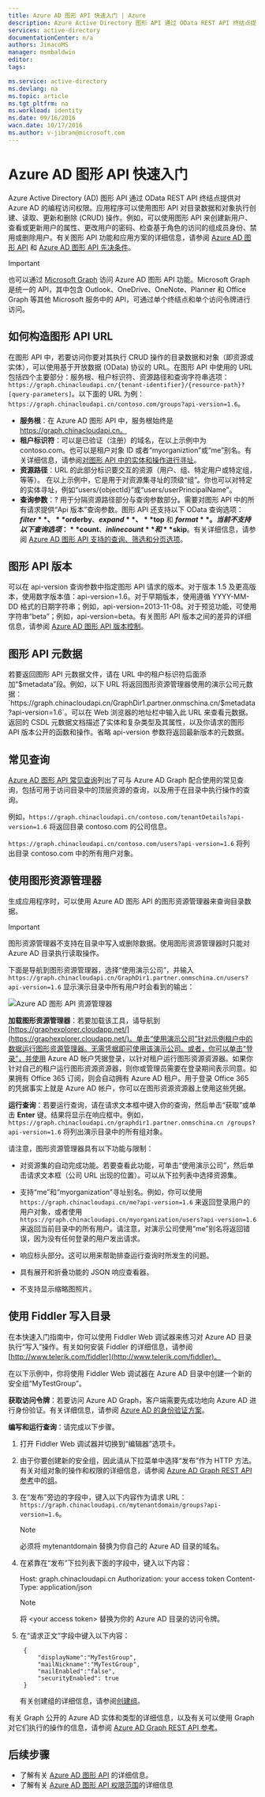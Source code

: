 ```yaml
---
title: Azure AD 图形 API 快速入门 | Azure
description: Azure Active Directory 图形 API 通过 OData REST API 终结点提供对 Azure AD 的编程访问权限。应用程序可以使用图形 API 对目录数据和对象执行创建、读取、更新和删除 (CRUD) 操作。
services: active-directory
documentationCenter: n/a
authors: JimacoMS
manager: msmbaldwin
editor: 
tags: 

ms.service: active-directory
ms.devlang: na
ms.topic: article
ms.tgt_pltfrm: na
ms.workload: identity
ms.date: 09/16/2016
wacn.date: 10/17/2016
ms.author: v-jibran@microsoft.com
---
```


# Azure AD 图形 API 快速入门

Azure Active Directory (AD) 图形 API 通过 OData REST API 终结点提供对 Azure AD 的编程访问权限。应用程序可以使用图形 API 对目录数据和对象执行创建、读取、更新和删除 (CRUD) 操作。例如，可以使用图形 API 来创建新用户、查看或更新用户的属性、更改用户的密码、检查基于角色的访问的组成员身份、禁用或删除用户。有关图形 API 功能和应用方案的详细信息，请参阅 [Azure AD 图形 API](https://msdn.microsoft.com/Library/Azure/Ad/Graph/api/api-catalog) 和 [Azure AD 图形 API 先决条件](https://msdn.microsoft.com/zh-cn/library/hh974476.aspx)。

> [!IMPORTANT]
> 也可以通过 [Microsoft Graph](https://graph.microsoft.io/) 访问 Azure AD 图形 API 功能。Microsoft Graph 是统一的 API，其中包含 Outlook、OneDrive、OneNote、Planner 和 Office Graph 等其他 Microsoft 服务中的 API，可通过单个终结点和单个访问令牌进行访问。

## 如何构造图形 API URL

在图形 API 中，若要访问你要对其执行 CRUD 操作的目录数据和对象（即资源或实体），可以使用基于开放数据 (OData) 协议的 URL。在图形 API 中使用的 URL 包括四个主要部分：服务根、租户标识符、资源路径和查询字符串选项：`https://graph.chinacloudapi.cn/{tenant-identifier}/{resource-path}?[query-parameters]`。以下面的 URL 为例：`https://graph.chinacloudapi.cn/contoso.com/groups?api-version=1.6`。

- **服务根**：在 Azure AD 图形 API 中，服务根始终是 https://graph.chinacloudapi.cn。
- **租户标识符**：可以是已验证（注册）的域名，在以上示例中为 contoso.com。也可以是租户对象 ID 或者“myorganiztion”或“me”别名。有关详细信息，请参阅[对图形 API 中的实体和操作进行寻址](https://msdn.microsoft.com/Library/Azure/Ad/Graph/howto/azure-ad-graph-api-operations-overview)。
- **资源路径**：URL 的此部分标识要交互的资源（用户、组、特定用户或特定组，等等）。 在以上示例中，它是用于对资源集寻址的顶级“组”。你也可以对特定的实体寻址，例如“users/{objectId}”或“users/userPrincipalName”。
- **查询参数**：? 用于分隔资源路径部分与查询参数部分。需要对图形 API 中的所有请求提供“Api 版本”查询参数。图形 API 还支持以下 OData 查询选项：**$filter**、**$orderby**、**$expand**、**$top** 和 **$format**。当前不支持以下查询选项：**$count**、**$inlinecount** 和 **$skip**。有关详细信息，请参阅 [Azure AD 图形 API 支持的查询、筛选和分页选项](https://msdn.microsoft.com/Library/Azure/Ad/Graph/howto/azure-ad-graph-api-supported-queries-filters-and-paging-options)。

## 图形 API 版本

可以在 api-version 查询参数中指定图形 API 请求的版本。对于版本 1.5 及更高版本，使用数字版本值：api-version=1.6。对于早期版本，使用遵循 YYYY-MM-DD 格式的日期字符串；例如，api-version=2013-11-08。对于预览功能，可使用字符串“beta”；例如，api-version=beta。有关图形 API 版本之间的差异的详细信息，请参阅 [Azure AD 图形 API 版本控制](https://msdn.microsoft.com/Library/Azure/Ad/Graph/howto/azure-ad-graph-api-versioning)。

## 图形 API 元数据

若要返回图形 API 元数据文件，请在 URL 中的租户标识符后面添加“$metadata”段。例如，以下 URL 将返回图形资源管理器使用的演示公司元数据：`https://graph.chinacloudapi.cn/GraphDir1.partner.onmschina.cn/$metadata?api-version=1.6`。可以在 Web 浏览器的地址栏中输入此 URL 来查看元数据。返回的 CSDL 元数据文档描述了实体和复杂类型及其属性，以及你请求的图形 API 版本公开的函数和操作。省略 api-version 参数将返回最新版本的元数据。

## 常见查询

[Azure AD 图形 API 常见查询](https://msdn.microsoft.com/Library/Azure/Ad/Graph/howto/azure-ad-graph-api-supported-queries-filters-and-paging-options#CommonQueries)列出了可与 Azure AD Graph 配合使用的常见查询，包括可用于访问目录中的顶层资源的查询，以及用于在目录中执行操作的查询。

例如，`https://graph.chinacloudapi.cn/contoso.com/tenantDetails?api-version=1.6` 将返回目录 contoso.com 的公司信息。

`https://graph.chinacloudapi.cn/contoso.com/users?api-version=1.6` 将列出目录 contoso.com 中的所有用户对象。

## 使用图形资源管理器

生成应用程序时，可以使用 Azure AD 图形 API 的图形资源管理器来查询目录数据。

> [!IMPORTANT]
> 图形资源管理器不支持在目录中写入或删除数据。使用图形资源管理器时只能对 Azure AD 目录执行读取操作。

下面是导航到图形资源管理器，选择“使用演示公司”，并输入 `https://graph.chinacloudapi.cn/GraphDir1.partner.onmschina.cn/users?api-version=1.6` 显示演示目录中所有用户时会看到的输出：

![Azure AD 图形 API 资源管理器](./media/active-directory-graph-api-quickstart/graph_explorer.png)  

**加载图形资源管理器**：若要加载该工具，请导航到 [https://graphexplorer.cloudapp.net/](https://graphexplorer.cloudapp.net/)。单击“使用演示公司”针对示例租户中的数据运行图形资源管理器。无需凭据即可使用该演示公司。或者，你可以单击“登录”，并使用 Azure AD 帐户凭据登录，以针对租户运行图形资源资源器。如果你针对自己的租户运行图形资源资源器，则你或管理员需要在登录期间表示同意。如果拥有 Office 365 订阅，则会自动拥有 Azure AD 租户。用于登录 Office 365 的凭据事实上就是 Azure AD 帐户，你可以在图形资源资源器上使用这些凭据。

**运行查询**：若要运行查询，请在请求文本框中键入你的查询，然后单击“获取”或单击 **Enter** 键。结果将显示在响应框中。例如，`https://graph.chinacloudapi.cn/graphdir1.partner.onmschina.cn /groups?api-version=1.6` 将列出演示目录中的所有组对象。

请注意，图形资源管理器具有以下功能与限制：
- 对资源集的自动完成功能。若要查看此功能，可单击“使用演示公司”，然后单击请求文本框（公司 URL 出现的位置）。可以从下拉列表中选择资源集。

- 支持“me”和“myorganization”寻址别名。例如，你可以使用 `https://graph.chinacloudapi.cn/me?api-version=1.6` 来返回登录用户的用户对象，或者使用 `https://graph.chinacloudapi.cn/myorganization/users?api-version=1.6` 来返回当前目录中的所有用户。请注意，对演示公司使用“me”别名将返回错误，因为没有任何登录的用户发出请求。

- 响应标头部分。这可以用来帮助排查运行查询时所发生的问题。

- 具有展开和折叠功能的 JSON 响应查看器。

- 不支持显示缩略图照片。

## 使用 Fiddler 写入目录

在本快速入门指南中，你可以使用 Fiddler Web 调试器来练习对 Azure AD 目录执行“写入”操作。有关如何安装 Fiddler 的详细信息，请参阅 [http://www.telerik.com/fiddler](http://www.telerik.com/fiddler)。

在以下示例中，你将使用 Fiddler Web 调试器在 Azure AD 目录中创建一个新的安全组“MyTestGroup”。

**获取访问令牌**：若要访问 Azure AD Graph，客户端需要先成功地向 Azure AD 进行身份验证。有关详细信息，请参阅 [Azure AD 的身份验证方案](./active-directory-authentication-scenarios.md)。

**编写和运行查询**：请完成以下步骤。

1. 打开 Fiddler Web 调试器并切换到“编辑器”选项卡。
2. 由于你要创建新的安全组，因此请从下拉菜单中选择“发布”作为 HTTP 方法。有关对组对象的操作和权限的详细信息，请参阅 [Azure AD Graph REST API 参考](https://msdn.microsoft.com/Library/Azure/Ad/Graph/api/api-catalog)中的[组](https://msdn.microsoft.com/Library/Azure/Ad/Graph/api/entity-and-complex-type-reference#GroupEntity)。
3. 在“发布”旁边的字段中，键入以下内容作为请求 URL：`https://graph.chinacloudapi.cn/mytenantdomain/groups?api-version=1.6`。

    > [!NOTE]
    > 必须将 mytenantdomain 替换为你自己的 Azure AD 目录的域名。

4. 在紧靠在“发布”下拉列表下面的字段中，键入以下内容：

    Host: graph.chinacloudapi.cn
    Authorization: your access token
    Content-Type: application/json

    > [!NOTE]
    > 将 &lt;your access token&gt; 替换为你的 Azure AD 目录的访问令牌。

5. 在“请求正文”字段中键入以下内容：

        {
            "displayName":"MyTestGroup",
            "mailNickname":"MyTestGroup",
            "mailEnabled":"false",
            "securityEnabled": true
        }

    有关创建组的详细信息，请参阅[创建组](https://msdn.microsoft.com/Library/Azure/Ad/Graph/api/groups-operations#CreateGroup)。

有关 Graph 公开的 Azure AD 实体和类型的详细信息，以及有关可以使用 Graph 对它们执行的操作的信息，请参阅 [Azure AD Graph REST API 参考](https://msdn.microsoft.com/Library/Azure/Ad/Graph/api/api-catalog)。

## 后续步骤

- 了解有关 [Azure AD 图形 API](https://msdn.microsoft.com/Library/Azure/Ad/Graph/api/api-catalog) 的详细信息。
- 了解有关 [Azure AD 图形 API 权限范围](https://msdn.microsoft.com/Library/Azure/Ad/Graph/howto/azure-ad-graph-api-permission-scopes)的详细信息

<!---HONumber=Mooncake_1010_2016-->
